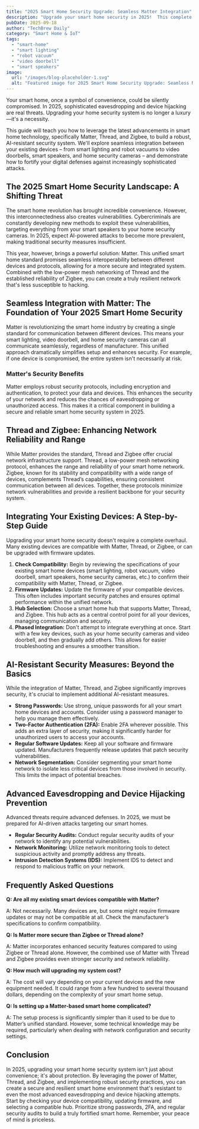 ```yaml
---
title: "2025 Smart Home Security Upgrade: Seamless Matter Integration"
description: "Upgrade your smart home security in 2025!  This complete guide shows you how to seamlessly integrate Matter, Thread & Zigbee for AI-resistant protection against eavesdropping & device hijacking.  Secure your smart lighting, robot vacuum, video doorbell, and more. Read now!"
pubDate: 2025-09-18
author: "TechBrew Daily"
category: "Smart Home & IoT"
tags:
  - "smart-home"
  - "smart lighting"
  - "robot vacuum"
  - "video doorbell"
  - "smart speakers"
image:
  url: "/images/blog-placeholder-1.svg"
  alt: "Featured image for 2025 Smart Home Security Upgrade: Seamless Matter Integration"
---
```


Your smart home, once a symbol of convenience, could be silently compromised.  In 2025, sophisticated eavesdropping and device hijacking are real threats.  Upgrading your home security system is no longer a luxury—it's a necessity.

This guide will teach you how to leverage the latest advancements in smart home technology, specifically Matter, Thread, and Zigbee, to build a robust, AI-resistant security system. We'll explore seamless integration between your existing devices – from smart lighting and robot vacuums to video doorbells, smart speakers, and home security cameras – and demonstrate how to fortify your digital defenses against increasingly sophisticated attacks.


## The 2025 Smart Home Security Landscape: A Shifting Threat

The smart home revolution has brought incredible convenience.  However, this interconnectedness also creates vulnerabilities.  Cybercriminals are constantly developing new methods to exploit these vulnerabilities, targeting everything from your smart speakers to your home security cameras.  In 2025, expect AI-powered attacks to become more prevalent, making traditional security measures insufficient.

This year, however, brings a powerful solution: Matter.  This unified smart home standard promises seamless interoperability between different devices and protocols, allowing for a more secure and integrated system.  Combined with the low-power mesh networking of Thread and the established reliability of Zigbee, you can create a truly resilient network that's less susceptible to hacking.


## Seamless Integration with Matter: The Foundation of Your 2025 Smart Home Security

Matter is revolutionizing the smart home industry by creating a single standard for communication between different devices. This means your smart lighting, video doorbell, and home security cameras can all communicate seamlessly, regardless of manufacturer.  This unified approach dramatically simplifies setup and enhances security.  For example, if one device is compromised, the entire system isn't necessarily at risk.

### Matter's Security Benefits

Matter employs robust security protocols, including encryption and authentication, to protect your data and devices. This enhances the security of your network and reduces the chances of eavesdropping or unauthorized access.  This makes it a critical component in building a secure and reliable smart home security system in 2025.


## Thread and Zigbee: Enhancing Network Reliability and Range

While Matter provides the standard, Thread and Zigbee offer crucial network infrastructure support. Thread, a low-power mesh networking protocol, enhances the range and reliability of your smart home network.  Zigbee, known for its stability and compatibility with a wide range of devices, complements Thread’s capabilities, ensuring consistent communication between all devices.  Together, these protocols minimize network vulnerabilities and provide a resilient backbone for your security system.


##  Integrating Your Existing Devices: A Step-by-Step Guide

Upgrading your smart home security doesn't require a complete overhaul.  Many existing devices are compatible with Matter, Thread, or Zigbee, or can be upgraded with firmware updates.

1. **Check Compatibility:** Begin by reviewing the specifications of your existing smart home devices (smart lighting, robot vacuum, video doorbell, smart speakers, home security cameras, etc.) to confirm their compatibility with Matter, Thread, or Zigbee.
2. **Firmware Updates:** Update the firmware of your compatible devices. This often includes important security patches and ensures optimal performance within the unified network.
3. **Hub Selection:** Choose a smart home hub that supports Matter, Thread, and Zigbee.  This hub acts as a central control point for all your devices, managing communication and security.
4. **Phased Integration:** Don't attempt to integrate everything at once.  Start with a few key devices, such as your home security cameras and video doorbell, and then gradually add others. This allows for easier troubleshooting and ensures a smoother transition.


## AI-Resistant Security Measures: Beyond the Basics

While the integration of Matter, Thread, and Zigbee significantly improves security, it's crucial to implement additional AI-resistant measures.

* **Strong Passwords:** Use strong, unique passwords for all your smart home devices and accounts.  Consider using a password manager to help you manage them effectively.
* **Two-Factor Authentication (2FA):** Enable 2FA wherever possible.  This adds an extra layer of security, making it significantly harder for unauthorized users to access your accounts.
* **Regular Software Updates:** Keep all your software and firmware updated.  Manufacturers frequently release updates that patch security vulnerabilities.
* **Network Segmentation:** Consider segmenting your smart home network to isolate less critical devices from those involved in security.  This limits the impact of potential breaches.


##  Advanced Eavesdropping and Device Hijacking Prevention

Advanced threats require advanced defenses. In 2025, we must be prepared for AI-driven attacks targeting our smart homes.

* **Regular Security Audits:** Conduct regular security audits of your network to identify any potential vulnerabilities.
* **Network Monitoring:** Utilize network monitoring tools to detect suspicious activity and promptly address any threats.
* **Intrusion Detection Systems (IDS):**  Implement IDS to detect and respond to malicious traffic on your network.


## Frequently Asked Questions

**Q:  Are all my existing smart devices compatible with Matter?**

A: Not necessarily.  Many devices are, but some might require firmware updates or may not be compatible at all.  Check the manufacturer’s specifications to confirm compatibility.

**Q:  Is Matter more secure than Zigbee or Thread alone?**

A:  Matter incorporates enhanced security features compared to using Zigbee or Thread alone.  However, the combined use of Matter with Thread and Zigbee provides even stronger security and network reliability.

**Q:  How much will upgrading my system cost?**

A: The cost will vary depending on your current devices and the new equipment needed.  It could range from a few hundred to several thousand dollars, depending on the complexity of your smart home setup.

**Q:  Is setting up a Matter-based smart home complicated?**

A: The setup process is significantly simpler than it used to be due to Matter’s unified standard.  However, some technical knowledge may be required, particularly when dealing with network configuration and security settings.


## Conclusion

In 2025, upgrading your smart home security system isn't just about convenience; it's about protection.  By leveraging the power of Matter, Thread, and Zigbee, and implementing robust security practices, you can create a secure and resilient smart home environment that's resistant to even the most advanced eavesdropping and device hijacking attempts.  Start by checking your device compatibility, updating firmware, and selecting a compatible hub.  Prioritize strong passwords, 2FA, and regular security audits to build a truly fortified smart home. Remember, your peace of mind is priceless.